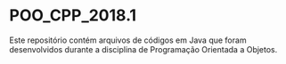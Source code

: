 # POO_CPP_2018.1
Este repositório contém arquivos de códigos em Java que foram desenvolvidos durante a disciplina de Programação Orientada a Objetos.
